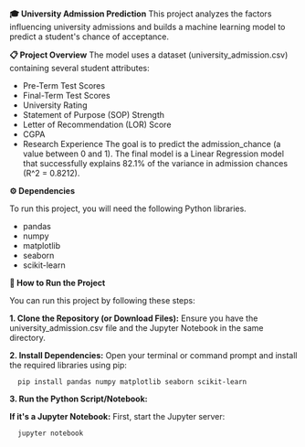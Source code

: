 **🎓 University Admission Prediction**
This project analyzes the factors influencing university admissions and builds a machine learning model to predict a student's chance of acceptance.

**📋 Project Overview**
The model uses a dataset (university_admission.csv) containing several student attributes:
  - Pre-Term Test Scores
  - Final-Term Test Scores
  - University Rating
  - Statement of Purpose (SOP) Strength
  - Letter of Recommendation (LOR) Score
  - CGPA
  - Research Experience
The goal is to predict the admission_chance (a value between 0 and 1). The final model is a Linear Regression model that successfully explains 82.1% of the variance in admission chances (R^2 = 0.8212).

**⚙️ Dependencies**

To run this project, you will need the following Python libraries.
- pandas
- numpy
- matplotlib
- seaborn
- scikit-learn
  
**🚀 How to Run the Project**

You can run this project by following these steps:

**1. Clone the Repository (or Download Files):** Ensure you have the university_admission.csv file and the Jupyter Notebook in the same directory.

**2. Install Dependencies:** Open your terminal or command prompt and install the required libraries using pip:

      pip install pandas numpy matplotlib seaborn scikit-learn
      
**3. Run the Python Script/Notebook:** 

**If it's a Jupyter Notebook:** First, start the Jupyter server:

      jupyter notebook
